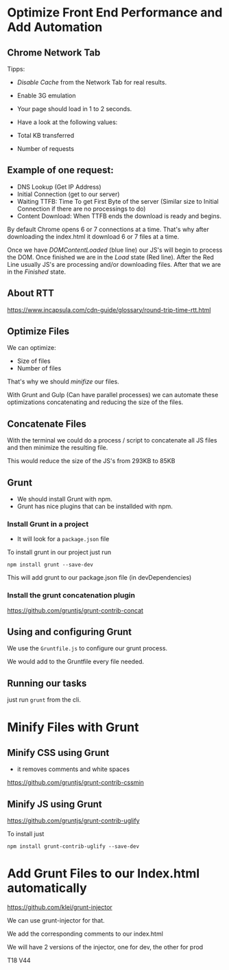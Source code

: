 # Optimize Front End Performance and Add Automation


## Chrome Network Tab

Tipps:

- *Disable Cache* from the Network Tab for real results.
- Enable 3G emulation


- Your page should load in 1 to 2 seconds.

- Have a look at the following values:
 - Total KB transferred
 - Number of requests

## Example of one request:

 - DNS Lookup (Get IP Address)
 - Initial Connection (get to our server)
 - Waiting TTFB: Time To get First Byte of the server (Similar size to Initial Connection if there are no processings to do)
 - Content Download: When TTFB ends the download is ready and begins.

By default Chrome opens 6 or 7 connections at a time. That's why after downloading the index.html it download 6 or 7 files at a time.

Once we have *DOMContentLoaded* (blue line) our JS's will begin to process the DOM. Once finished we are in the *Load* state (Red line). After the Red Line usually JS's are processing and/or downloading files. After that we are in the *Finished* state.

## About RTT

https://www.incapsula.com/cdn-guide/glossary/round-trip-time-rtt.html


## Optimize Files

We can optimize:
 - Size of files
 - Number of files

That's why we should *minifize* our files.

With Grunt and Gulp (Can have parallel processes) we can automate these optimizations concatenating and reducing the size of the files.

## Concatenate Files

With the terminal we could do a process / script to concatenate all JS files and then minimize the resulting file.

This would reduce the size of the JS's from 293KB to 85KB


## Grunt

 - We should install Grunt with npm.
 - Grunt has nice plugins that can be installded with npm.

### Install Grunt in a project

 - It will look for a `package.json` file

To install grunt in our project just run

```
npm install grunt --save-dev
```

This will add grunt to our package.json file (in devDependencies)

### Install the grunt concatenation plugin

https://github.com/gruntjs/grunt-contrib-concat

## Using and configuring Grunt

We use the `Gruntfile.js` to configure our grunt process.

We would add to the Gruntfile every file needed.


## Running our tasks

just run `grunt` from the cli.

# Minify Files with Grunt 

## Minify CSS using Grunt

 - it removes comments and white spaces

https://github.com/gruntjs/grunt-contrib-cssmin


## Minify JS using Grunt

https://github.com/gruntjs/grunt-contrib-uglify

To install just

```
npm install grunt-contrib-uglify --save-dev
```

# Add Grunt Files to our Index.html automatically

https://github.com/klei/grunt-injector

We can use grunt-injector for that.

We add the corresponding comments to our index.html

We will have 2 versions of the injector, one for dev, the other for prod





T18
V44
